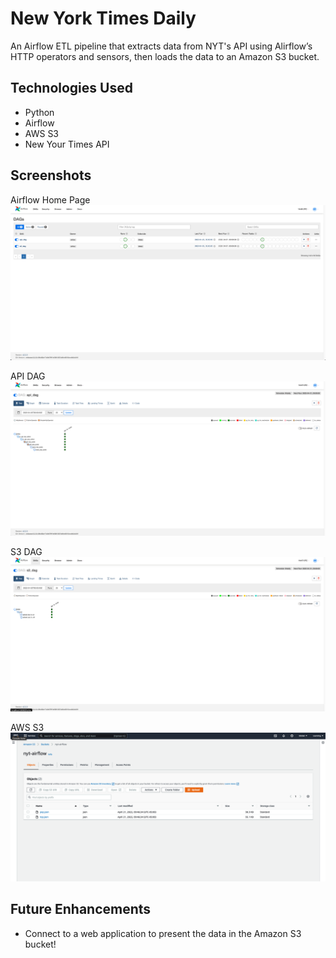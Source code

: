 # New York Times Daily

An Airflow ETL pipeline that extracts data from NYT's API using Alirflow’s HTTP operators and sensors, then loads the data to an Amazon S3 bucket.


## Technologies Used

* Python
* Airflow
* AWS S3
* New Your Times API

## Screenshots

Airflow Home Page
![](img/airflow_home.png)

API DAG
![](img/api_dag.png)

S3 DAG
![](img/s3_dag.png)

AWS S3
![](img/aws_s3.png)


## Future Enhancements

* Connect to a web application to present the data in the Amazon S3 bucket! 
